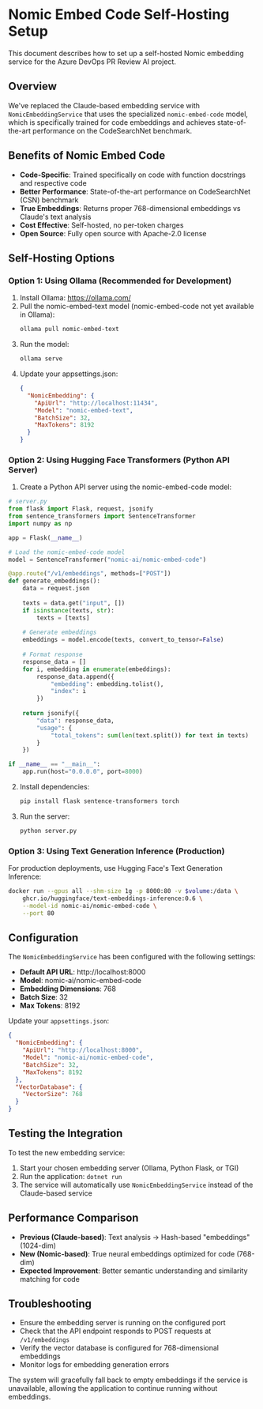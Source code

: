 # Nomic Embed Code Self-Hosting Setup

This document describes how to set up a self-hosted Nomic embedding service for the Azure DevOps PR Review AI project.

## Overview

We've replaced the Claude-based embedding service with `NomicEmbeddingService` that uses the specialized `nomic-embed-code` model, which is specifically trained for code embeddings and achieves state-of-the-art performance on the CodeSearchNet benchmark.

## Benefits of Nomic Embed Code

- **Code-Specific**: Trained specifically on code with function docstrings and respective code
- **Better Performance**: State-of-the-art performance on CodeSearchNet (CSN) benchmark
- **True Embeddings**: Returns proper 768-dimensional embeddings vs Claude's text analysis
- **Cost Effective**: Self-hosted, no per-token charges
- **Open Source**: Fully open source with Apache-2.0 license

## Self-Hosting Options

### Option 1: Using Ollama (Recommended for Development)

1. Install Ollama: https://ollama.com/
2. Pull the nomic-embed-text model (nomic-embed-code not yet available in Ollama):
   ```bash
   ollama pull nomic-embed-text
   ```
3. Run the model:
   ```bash
   ollama serve
   ```
4. Update your appsettings.json:
   ```json
   {
     "NomicEmbedding": {
       "ApiUrl": "http://localhost:11434",
       "Model": "nomic-embed-text",
       "BatchSize": 32,
       "MaxTokens": 8192
     }
   }
   ```

### Option 2: Using Hugging Face Transformers (Python API Server)

1. Create a Python API server using the nomic-embed-code model:

```python
# server.py
from flask import Flask, request, jsonify
from sentence_transformers import SentenceTransformer
import numpy as np

app = Flask(__name__)

# Load the nomic-embed-code model
model = SentenceTransformer("nomic-ai/nomic-embed-code")

@app.route("/v1/embeddings", methods=["POST"])
def generate_embeddings():
    data = request.json
    
    texts = data.get("input", [])
    if isinstance(texts, str):
        texts = [texts]
    
    # Generate embeddings
    embeddings = model.encode(texts, convert_to_tensor=False)
    
    # Format response
    response_data = []
    for i, embedding in enumerate(embeddings):
        response_data.append({
            "embedding": embedding.tolist(),
            "index": i
        })
    
    return jsonify({
        "data": response_data,
        "usage": {
            "total_tokens": sum(len(text.split()) for text in texts)
        }
    })

if __name__ == "__main__":
    app.run(host="0.0.0.0", port=8000)
```

2. Install dependencies:
   ```bash
   pip install flask sentence-transformers torch
   ```

3. Run the server:
   ```bash
   python server.py
   ```

### Option 3: Using Text Generation Inference (Production)

For production deployments, use Hugging Face's Text Generation Inference:

```bash
docker run --gpus all --shm-size 1g -p 8000:80 -v $volume:/data \
    ghcr.io/huggingface/text-embeddings-inference:0.6 \
    --model-id nomic-ai/nomic-embed-code \
    --port 80
```

## Configuration

The `NomicEmbeddingService` has been configured with the following settings:

- **Default API URL**: http://localhost:8000
- **Model**: nomic-ai/nomic-embed-code  
- **Embedding Dimensions**: 768
- **Batch Size**: 32
- **Max Tokens**: 8192

Update your `appsettings.json`:

```json
{
  "NomicEmbedding": {
    "ApiUrl": "http://localhost:8000",
    "Model": "nomic-ai/nomic-embed-code",
    "BatchSize": 32,
    "MaxTokens": 8192
  },
  "VectorDatabase": {
    "VectorSize": 768
  }
}
```

## Testing the Integration

To test the new embedding service:

1. Start your chosen embedding server (Ollama, Python Flask, or TGI)
2. Run the application: `dotnet run`
3. The service will automatically use `NomicEmbeddingService` instead of the Claude-based service

## Performance Comparison

- **Previous (Claude-based)**: Text analysis → Hash-based "embeddings" (1024-dim)
- **New (Nomic-based)**: True neural embeddings optimized for code (768-dim)
- **Expected Improvement**: Better semantic understanding and similarity matching for code

## Troubleshooting

- Ensure the embedding server is running on the configured port
- Check that the API endpoint responds to POST requests at `/v1/embeddings`
- Verify the vector database is configured for 768-dimensional embeddings
- Monitor logs for embedding generation errors

The system will gracefully fall back to empty embeddings if the service is unavailable, allowing the application to continue running without embeddings.